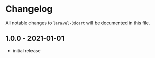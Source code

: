 # Changelog

All notable changes to `laravel-3dcart` will be documented in this file.

## 1.0.0 - 2021-01-01

- initial release
